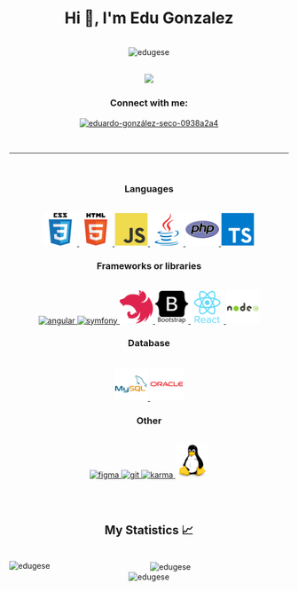<h1 align="center">Hi 👋, I'm Edu Gonzalez</h1>
<br/>
<div align="center"><img  src="https://komarev.com/ghpvc/?username=edugese&label=Profile%20views&color=0e75b6&style=flat" alt="edugese" /></div>
<br/>
<p align="center">
	<a href="https://github.com/Bouaskaoun">
		<img src="https://readme-typing-svg.herokuapp.com?lines=Web+Developer;Front-end++Back-end&center=true&width=380&height=45">
</a>
</p>
<!--<h3 align="center">📫 How to reach me</h3>

<div align="center">[eddugonz@gmail.com](url)</div> -->
 
 
<h3 align="center">Connect with me:</h3>
<p align="center">
<a href="https://linkedin.com/in/eduardo-gonzález-seco-0938a2a4" target="blank"><img align="center" src="https://raw.githubusercontent.com/rahuldkjain/github-profile-readme-generator/master/src/images/icons/Social/linked-in-alt.svg" alt="eduardo-gonzález-seco-0938a2a4" height="30" width="40" /></a>
</p>

<br>
<hr>
<br>


<div>

 <div align="center">
 <h3>Languages</h3>
	 <br>
<a href="https://www.w3schools.com/css/" target="_blank" rel="noreferrer"> <img src="https://raw.githubusercontent.com/devicons/devicon/master/icons/css3/css3-original-wordmark.svg" alt="css3" width="60" height="60"/> </a>
<a href="https://www.w3.org/html/" target="_blank" rel="noreferrer"> <img src="https://raw.githubusercontent.com/devicons/devicon/master/icons/html5/html5-original-wordmark.svg" alt="html5" width="60" height="60"/> </a>
<a href="https://developer.mozilla.org/en-US/docs/Web/JavaScript" target="_blank" rel="noreferrer"> <img src="https://raw.githubusercontent.com/devicons/devicon/master/icons/javascript/javascript-original.svg" alt="javascript" width="60" height="60"/> </a>
<a href="https://www.java.com" target="_blank" rel="noreferrer"> <img src="https://raw.githubusercontent.com/devicons/devicon/master/icons/java/java-original.svg" alt="java" width="60" height="60"/> </a>
<a href="https://www.php.net" target="_blank" rel="noreferrer"> <img src="https://raw.githubusercontent.com/devicons/devicon/master/icons/php/php-original.svg" alt="php" width="60" height="60"/> </a>
<a href="https://www.typescriptlang.org/" target="_blank" rel="noreferrer"> <img src="https://raw.githubusercontent.com/devicons/devicon/master/icons/typescript/typescript-original.svg" alt="typescript" width="60" height="60"/> </a> 
	 <br>
</div>

<div align="center">
 <h3>Frameworks or libraries</h3>
	<br>
<a href="https://angular.io" target="_blank" rel="noreferrer"> <img src="https://angular.io/assets/images/logos/angular/angular.svg" alt="angular" width="60" height="60"/> </a>
<a href="https://symfony.com" target="_blank" rel="noreferrer"> <img src="https://symfony.com/logos/symfony_black_03.svg" alt="symfony" width="60" height="60"/> </a>
<a href="https://nestjs.com/" target="_blank" rel="noreferrer"> <img src="https://raw.githubusercontent.com/devicons/devicon/master/icons/nestjs/nestjs-plain.svg" alt="nestjs" width="60" height="60"/> </a>
<a href="https://getbootstrap.com" target="_blank" rel="noreferrer"> <img src="https://raw.githubusercontent.com/devicons/devicon/master/icons/bootstrap/bootstrap-plain-wordmark.svg" alt="bootstrap" width="60" height="60"/> </a> 
<a href="https://reactjs.org/" target="_blank" rel="noreferrer"> <img src="https://raw.githubusercontent.com/devicons/devicon/master/icons/react/react-original-wordmark.svg" alt="react" width="60" height="60"/> </a> 
<a href="https://nodejs.org" target="_blank" rel="noreferrer"> <img src="https://raw.githubusercontent.com/devicons/devicon/master/icons/nodejs/nodejs-original-wordmark.svg" alt="nodejs" width="60" height="60"/> </a> 
<br>
</div>

<div align="center">
 <h3>Database</h3>
	<br>
<a href="https://www.mysql.com/" target="_blank" rel="noreferrer"> <img src="https://raw.githubusercontent.com/devicons/devicon/master/icons/mysql/mysql-original-wordmark.svg" alt="mysql" width="60" height="60"/> </a> 
<a href="https://www.oracle.com/" target="_blank" rel="noreferrer"> <img src="https://raw.githubusercontent.com/devicons/devicon/master/icons/oracle/oracle-original.svg" alt="oracle" width="60" height="60"/> </a> 
</div>

<div align="center">
 <h3>Other</h3>
	<br>
<a href="https://www.figma.com/" target="_blank" rel="noreferrer"> <img src="https://www.vectorlogo.zone/logos/figma/figma-icon.svg" alt="figma" width="60" height="60"/> </a>
<a href="https://git-scm.com/" target="_blank" rel="noreferrer"> <img src="https://www.vectorlogo.zone/logos/git-scm/git-scm-icon.svg" alt="git" width="60" height="60"/> </a>  
<a href="https://karma-runner.github.io/latest/index.html" target="_blank" rel="noreferrer"> <img src="https://raw.githubusercontent.com/detain/svg-logos/780f25886640cef088af994181646db2f6b1a3f8/svg/karma.svg" alt="karma" width="60" height="60"/> </a> 
<a href="https://www.linux.org/" target="_blank" rel="noreferrer"> <img src="https://raw.githubusercontent.com/devicons/devicon/master/icons/linux/linux-original.svg" alt="linux" width="60" height="60"/> </a>
</div>

<br><br>
<h2 align="center">My Statistics 📈 </h2> 


<br>
<div align="center" >
	<div>
		<a><img align="left" src="https://github-readme-stats.vercel.app/api/top-langs?username=edugese&show_icons=true&locale=en&layout=compact&theme=transparent&langs_count=8" alt="edugese" /></a>	
	</div>
	<div>
		<a>&nbsp;<img align="center" src="https://github-readme-stats.vercel.app/api?username=edugese&show_icons=true&locale=en&theme=transparent" alt="edugese" /></a>	
	</div>
	<div>
		<a><img align="center" src="https://github-readme-streak-stats.herokuapp.com/?user=edugese&theme=transparent" alt="edugese" /></a>
	</div>
</div>











